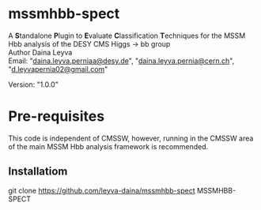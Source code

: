 # mssmhbb-spect
A **S**tandalone **P**lugin to **E**valuate **C**lassification **T**echniques for the MSSM Hbb analysis of the DESY CMS Higgs -> bb group\
Author Daina Leyva\
Email: "daina.leyva.perniaa@desy.de", "daina.leyva.pernia@cern.ch", "d.leyvapernia02@gmail.com"

Version: "1.0.0"

# Pre-requisites
This code is independent of CMSSW, however, running in the CMSSW area of the main MSSM Hbb analysis framework is recommended.

## Installatiom
git clone https://github.com/leyva-daina/mssmhbb-spect MSSMHBB-SPECT

